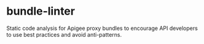 # bundle-linter
Static code analysis for Apigee proxy bundles to encourage API developers to use best practices and avoid anti-patterns.

